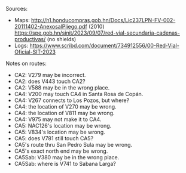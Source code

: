 Sources:
* Maps: http://h1.honducompras.gob.hn/Docs/Lic237LPN-FV-002-20111402-AnexosalPliego.pdf (2010) https://spe.gob.hn/sinit/2023/09/07/red-vial-secundaria-cadenas-productivas/ (no shields)
* Logs: https://www.scribd.com/document/734912556/00-Red-Vial-Oficial-SIT-2023

Notes on routes:
* CA2: V279 may be incorrect.
* CA2: does V443 touch CA2?
* CA2: V588 may be in the wrong place.
* CA4: V200 may touch CA4 in Santa Rosa de Copán.
* CA4: V267 connects to Los Pozos, but where?
* CA4: the location of V270 may be wrong.
* CA4: the location of V811 may be wrong.
* CA4: V975 may not make it to CA4.
* CA5: NAC126's location may be wrong.
* CA5: V834's location may be wrong.
* CA5: does V781 still touch CA5?
* CA5's route thru San Pedro Sula may be wrong.
* CA5's exact north end may be wrong.
* CA5Sab: V380 may be in the wrong place.
* CA5Sab: where is V741 to Sabana Larga?
